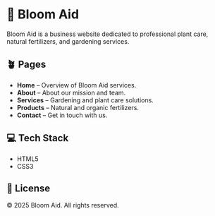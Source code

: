 # 🌿 Bloom Aid

Bloom Aid is a business website dedicated to professional plant care, natural fertilizers, and gardening services.

## 🪴 Pages
- **Home** – Overview of Bloom Aid services.
- **About** – About our mission and team.
- **Services** – Gardening and plant care solutions.
- **Products** – Natural and organic fertilizers.
- **Contact** – Get in touch with us.

## 💻 Tech Stack
- HTML5  
- CSS3  

## 📄 License
© 2025 Bloom Aid. All rights reserved.
